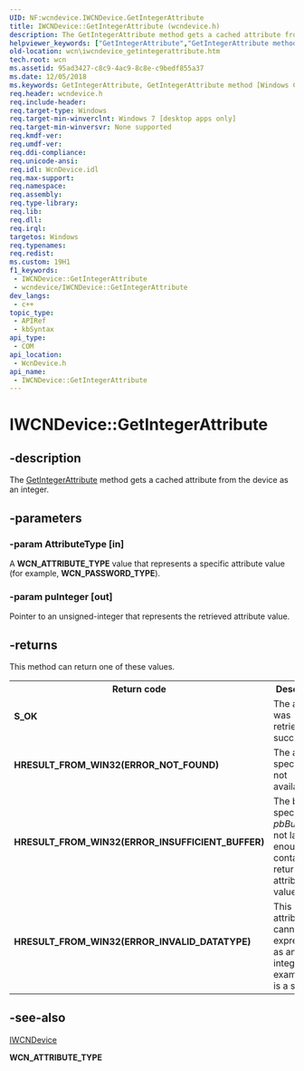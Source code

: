 ```yaml
---
UID: NF:wcndevice.IWCNDevice.GetIntegerAttribute
title: IWCNDevice::GetIntegerAttribute (wcndevice.h)
description: The GetIntegerAttribute method gets a cached attribute from the device as an integer.
helpviewer_keywords: ["GetIntegerAttribute","GetIntegerAttribute method [Windows Connect Now]","GetIntegerAttribute method [Windows Connect Now]","IWCNDevice interface","IWCNDevice interface [Windows Connect Now]","GetIntegerAttribute method","IWCNDevice.GetIntegerAttribute","IWCNDevice::GetIntegerAttribute","wcn.iwcndevice_getintegerattribute","wcndevice/IWCNDevice::GetIntegerAttribute"]
old-location: wcn\iwcndevice_getintegerattribute.htm
tech.root: wcn
ms.assetid: 95ad3427-c8c9-4ac9-8c8e-c9bedf855a37
ms.date: 12/05/2018
ms.keywords: GetIntegerAttribute, GetIntegerAttribute method [Windows Connect Now], GetIntegerAttribute method [Windows Connect Now],IWCNDevice interface, IWCNDevice interface [Windows Connect Now],GetIntegerAttribute method, IWCNDevice.GetIntegerAttribute, IWCNDevice::GetIntegerAttribute, wcn.iwcndevice_getintegerattribute, wcndevice/IWCNDevice::GetIntegerAttribute
req.header: wcndevice.h
req.include-header: 
req.target-type: Windows
req.target-min-winverclnt: Windows 7 [desktop apps only]
req.target-min-winversvr: None supported
req.kmdf-ver: 
req.umdf-ver: 
req.ddi-compliance: 
req.unicode-ansi: 
req.idl: WcnDevice.idl
req.max-support: 
req.namespace: 
req.assembly: 
req.type-library: 
req.lib: 
req.dll: 
req.irql: 
targetos: Windows
req.typenames: 
req.redist: 
ms.custom: 19H1
f1_keywords:
 - IWCNDevice::GetIntegerAttribute
 - wcndevice/IWCNDevice::GetIntegerAttribute
dev_langs:
 - c++
topic_type:
 - APIRef
 - kbSyntax
api_type:
 - COM
api_location:
 - WcnDevice.h
api_name:
 - IWCNDevice::GetIntegerAttribute
---
```


# IWCNDevice::GetIntegerAttribute


## -description

The <a href="/windows/desktop/api/wcndevice/nf-wcndevice-iwcndevice-getstringattribute">GetIntegerAttribute</a> method gets a cached attribute  from the device as an integer.

## -parameters

### -param AttributeType [in]

A <b>WCN_ATTRIBUTE_TYPE</b> value  that represents a specific attribute value (for example, <b>WCN_PASSWORD_TYPE</b>).

### -param puInteger [out]

Pointer to an unsigned-integer that represents the retrieved attribute value.

## -returns

This method can return one of these values.

<table>
<tr>
<th>Return code</th>
<th>Description</th>
</tr>
<tr>
<td width="40%">
<dl>
<dt><b>S_OK</b></dt>
</dl>
</td>
<td width="60%">
The attribute was retrieved successfully.

</td>
</tr>
<tr>
<td width="40%">
<dl>
<dt><b>HRESULT_FROM_WIN32(ERROR_NOT_FOUND)</b></dt>
</dl>
</td>
<td width="60%">
The attribute specified is not available.

</td>
</tr>
<tr>
<td width="40%">
<dl>
<dt><b>HRESULT_FROM_WIN32(ERROR_INSUFFICIENT_BUFFER)</b></dt>
</dl>
</td>
<td width="60%">
The buffer specified by <i>pbBuffer</i> is not large enough to contain the returned attribute value.

</td>
</tr>
<tr>
<td width="40%">
<dl>
<dt><b>HRESULT_FROM_WIN32(ERROR_INVALID_DATATYPE)</b></dt>
</dl>
</td>
<td width="60%">
This attribute cannot be expressed as an integer. For example, if it is a string.

</td>
</tr>
</table>

## -see-also

<a href="/windows/desktop/api/wcndevice/nn-wcndevice-iwcndevice">IWCNDevice</a>



<b>WCN_ATTRIBUTE_TYPE</b>

